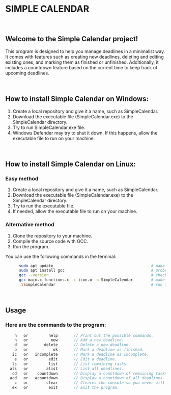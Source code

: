# SIMPLE CALENDAR

<br>

## Welcome to the Simple Calendar project!

This program is designed to help you manage deadlines in a minimalist way.
It comes with features such as creating new deadlines, deleting and editing existing ones, and marking them as finished or unfinished.
Additionally, it includes a countdown feature based on the current time to keep track of upcoming deadlines.

<br>

## How to install Simple Calendar on Windows:

1. Create a local repository and give it a name, such as SimpleCalendar.
2. Download the executable file (SimpleCalendar.exe) to the SimpleCalendar directory.
3. Try to run SimpleCalendar.exe file.
4. Windows Defender may try to shut it down. If this happens, allow the executable file to run on your machine.

<br>

## How to install Simple Calendar on Linux:

### Easy method
1. Create a local repository and give it a name, such as SimpleCalendar.
2. Download the executable file (SimpleCalendar.exe) to the SimpleCalendar directory.
3. Try to run the executable file.
4. If needed, allow the executable file to run on your machine.

### Alternative method
1. Clone the repository to your machine.
2. Compile the source code with GCC.
3. Run the program.

You can use the following commands in the terminal:

```bash
      sudo apt update                                           # make your system up to date
      sudo apt install gcc                                      # probaly understandable
      gcc --version                                             # check if gcc is available
      gcc main.c functions.c -i icon.o -o SimpleCalendar        # make sure that you are not compiling a virus
      .\SimpleCalendar                                          # run the program and enjoy your life
```

<br>

## Usage
### Here are the commands to the program:

```c
    h   or         help       // Print out the possible commands.
    n   or          new       // Add a new deadline.
    d   or       delete       // Delete a new deadline.
    o   or           ok       // Mark a deadline as finished.
   ic   or   incomplete       // Mark a deadline as incomplete.
    e   or         edit       // Edit a deadline.
   ls   or         list       // List remaining tasks.
  als   or        alist       // List all deadlines.
   cd   or    countdown       // Display a countdown of remaining tasks.
  acd   or   acountdown       // Display a countdown of all deadlines.
    c   or        clear       // Cleares the console so you never will get lost on the screen.
   ex   or         exit       // Exit the program.
```
